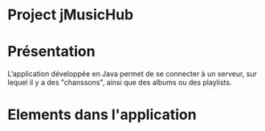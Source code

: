 # Project jMusicHub
# Présentation
L’application développée en Java permet de se connecter à un serveur, sur lequel il y a des "chanssons", ainsi que des albums ou des playlists. 

# Elements dans l'application
